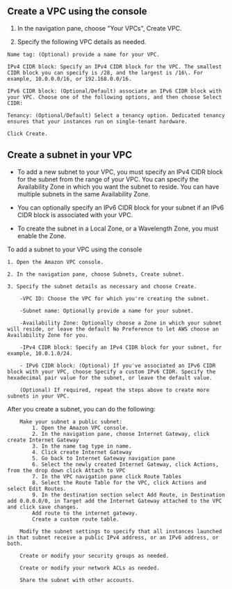 ## Create a VPC using the console

1. In the navigation pane, choose "Your VPCs", Create VPC.

2. Specify the following VPC details as needed.

```
Name tag: (Optional) provide a name for your VPC.

IPv4 CIDR block: Specify an IPv4 CIDR block for the VPC. The smallest CIDR block you can specify is /28, and the largest is /16\. For example, 10.0.0.0/16, or 192.168.0.0/16.

IPv6 CIDR block: (Optional/Default) associate an IPv6 CIDR block with your VPC. Choose one of the following options, and then choose Select CIDR:

Tenancy: (Optional/Default) Select a tenancy option. Dedicated tenancy ensures that your instances run on single-tenant hardware.

Click Create.
```
## Create a subnet in your VPC

* To add a new subnet to your VPC, you must specify an IPv4 CIDR block for the subnet from the range of your VPC. You can specify the Availability Zone in which you want the subnet to reside. You can have multiple subnets in the same Availability Zone.

* You can optionally specify an IPv6 CIDR block for your subnet if an IPv6 CIDR block is associated with your VPC.

* To create the subnet in a Local Zone, or a Wavelength Zone, you must enable the Zone.

To add a subnet to your VPC using the console
````
1. Open the Amazon VPC console.

2. In the navigation pane, choose Subnets, Create subnet.

3. Specify the subnet details as necessary and choose Create.

    -VPC ID: Choose the VPC for which you're creating the subnet.

    -Subnet name: Optionally provide a name for your subnet.
    
    -Availability Zone: Optionally choose a Zone in which your subnet will reside, or leave the default No Preference to let AWS choose an Availability Zone for you.

    -IPv4 CIDR block: Specify an IPv4 CIDR block for your subnet, for example, 10.0.1.0/24. 

    - IPv6 CIDR block: (Optional) If you've associated an IPv6 CIDR block with your VPC, choose Specify a custom IPv6 CIDR. Specify the hexadecimal pair value for the subnet, or leave the default value.

    (Optional) If required, repeat the steps above to create more subnets in your VPC.
````

After you create a subnet, you can do the following:
````
    Make your subnet a public subnet: 
        1. Open the Amazon VPC console.
        2. In the navigation pane, choose Internet Gateway, click create Internet Gateway
        3. In the name tag type in name.
        4. Click create Internet Gateway
        5. Go back to Internet Gateway navigation pane
        6. Select the newly created Internet Gateway, click Actions, from the drop down click Attach to VPC
        7. In the VPC navigation pane click Route Tables
        8. Select the Route Table for the VPC, click Actions and select Edit Routes.
        9. In the destination section select Add Route, in Destination add 0.0.0.0/0, in Target add the Internet Gateway attached to the VPC and click save changes.
        Add route to the internet gateway. 
        Create a custom route table.

    Modify the subnet settings to specify that all instances launched in that subnet receive a public IPv4 address, or an IPv6 address, or both. 

    Create or modify your security groups as needed. 

    Create or modify your network ACLs as needed. 

    Share the subnet with other accounts. 
````